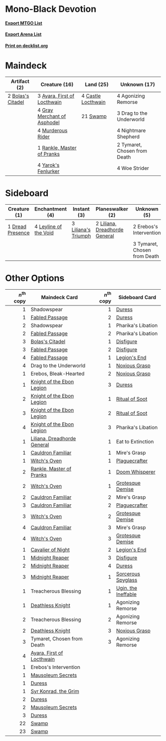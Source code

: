 # Mono-Black Devotion

#### [Export MTGO List](../collection/Mono-Black%20Devotion/Mono-Black%20Devotion.txt)
#### [Export Arena List](../collection/Mono-Black%20Devotion/Mono-Black%20Devotion_arena.txt)
#### [Print on decklist.org](http://decklist.org/?deckmain=4%09Agonizing%20Remorse%0A3%09Ayara,%20First%20of%20Locthwain%0A2%09Bolas's%20Citadel%0A4%09Castle%20Locthwain%0A3%09Drag%20to%20the%20Underworld%0A4%09Gray%20Merchant%20of%20Asphodel%0A4%09Murderous%20Rider%0A4%09Nightmare%20Shepherd%0A1%09Rankle,%20Master%20of%20Pranks%0A21%09Swamp%0A2%09Tymaret,%20Chosen%20from%20Death%0A4%09Woe%20Strider%0A4%09Yarok's%20Fenlurker&deckside=1%09Dread%20Presence%0A2%09Erebos's%20Intervention%0A4%09Leyline%20of%20the%20Void%0A3%09Liliana's%20Triumph%0A2%09Liliana,%20Dreadhorde%20General%0A3%09Tymaret,%20Chosen%20from%20Death)
# Maindeck

|                                        Artifact (2)                                        |                                            Creature (16)                                             |                                          Land (25)                                          |        Unknown (17)        |
|--------------------------------------------------------------------------------------------|------------------------------------------------------------------------------------------------------|---------------------------------------------------------------------------------------------|----------------------------|
|2 [Bolas's Citadel](http://gatherer.wizards.com/Pages/Card/Details.aspx?multiverseid=461006)|3 [Ayara, First of Locthwain](http://gatherer.wizards.com/Pages/Card/Details.aspx?multiverseid=473037)|4 [Castle Locthwain](http://gatherer.wizards.com/Pages/Card/Details.aspx?multiverseid=473203)|4 Agonizing Remorse         |
|                                                                                            |4 [Gray Merchant of Asphodel](http://gatherer.wizards.com/Pages/Card/Details.aspx?multiverseid=389541)|21 [Swamp](http://gatherer.wizards.com/Pages/Card/Details.aspx?multiverseid=439858)          |3 Drag to the Underworld    |
|                                                                                            |4 [Murderous Rider](http://gatherer.wizards.com/Pages/Card/Details.aspx?multiverseid=473059)          |                                                                                             |4 Nightmare Shepherd        |
|                                                                                            |1 [Rankle, Master of Pranks](http://gatherer.wizards.com/Pages/Card/Details.aspx?multiverseid=473063) |                                                                                             |2 Tymaret, Chosen from Death|
|                                                                                            |4 [Yarok's Fenlurker](http://gatherer.wizards.com/Pages/Card/Details.aspx?multiverseid=466877)        |                                                                                             |4 Woe Strider               |


# Sideboard

|                                       Creature (1)                                        |                                        Enchantment (4)                                         |                                         Instant (3)                                          |                                            Planeswalker (2)                                            |        Unknown (5)         |
|-------------------------------------------------------------------------------------------|------------------------------------------------------------------------------------------------|----------------------------------------------------------------------------------------------|--------------------------------------------------------------------------------------------------------|----------------------------|
|1 [Dread Presence](http://gatherer.wizards.com/Pages/Card/Details.aspx?multiverseid=466850)|4 [Leyline of the Void](http://gatherer.wizards.com/Pages/Card/Details.aspx?multiverseid=107682)|3 [Liliana's Triumph](http://gatherer.wizards.com/Pages/Card/Details.aspx?multiverseid=461025)|2 [Liliana, Dreadhorde General](http://gatherer.wizards.com/Pages/Card/Details.aspx?multiverseid=461024)|2 Erebos's Intervention     |
|                                                                                           |                                                                                                |                                                                                              |                                                                                                        |3 Tymaret, Chosen from Death|


# Other Options

|*n*<sup>th</sup> copy|                                            Maindeck Card                                             |*n*<sup>th</sup> copy|                                        Sideboard Card                                        |
|--------------------:|------------------------------------------------------------------------------------------------------|--------------------:|----------------------------------------------------------------------------------------------|
|                    1|Shadowspear                                                                                           |                    1|[Duress](http://gatherer.wizards.com/Pages/Card/Details.aspx?multiverseid=14557)              |
|                    1|[Fabled Passage](http://gatherer.wizards.com/Pages/Card/Details.aspx?multiverseid=473206)             |                    2|[Duress](http://gatherer.wizards.com/Pages/Card/Details.aspx?multiverseid=14557)              |
|                    2|Shadowspear                                                                                           |                    1|Pharika's Libation                                                                            |
|                    2|[Fabled Passage](http://gatherer.wizards.com/Pages/Card/Details.aspx?multiverseid=473206)             |                    2|Pharika's Libation                                                                            |
|                    3|[Bolas's Citadel](http://gatherer.wizards.com/Pages/Card/Details.aspx?multiverseid=461006)            |                    1|[Disfigure](http://gatherer.wizards.com/Pages/Card/Details.aspx?multiverseid=442076)          |
|                    3|[Fabled Passage](http://gatherer.wizards.com/Pages/Card/Details.aspx?multiverseid=473206)             |                    2|[Disfigure](http://gatherer.wizards.com/Pages/Card/Details.aspx?multiverseid=442076)          |
|                    4|[Fabled Passage](http://gatherer.wizards.com/Pages/Card/Details.aspx?multiverseid=473206)             |                    1|[Legion's End](http://gatherer.wizards.com/Pages/Card/Details.aspx?multiverseid=466860)       |
|                    4|Drag to the Underworld                                                                                |                    1|[Noxious Grasp](http://gatherer.wizards.com/Pages/Card/Details.aspx?multiverseid=466864)      |
|                    1|Erebos, Bleak-Hearted                                                                                 |                    2|[Noxious Grasp](http://gatherer.wizards.com/Pages/Card/Details.aspx?multiverseid=466864)      |
|                    1|[Knight of the Ebon Legion](http://gatherer.wizards.com/Pages/Card/Details.aspx?multiverseid=466859)  |                    3|[Duress](http://gatherer.wizards.com/Pages/Card/Details.aspx?multiverseid=14557)              |
|                    2|[Knight of the Ebon Legion](http://gatherer.wizards.com/Pages/Card/Details.aspx?multiverseid=466859)  |                    1|[Ritual of Soot](http://gatherer.wizards.com/Pages/Card/Details.aspx?multiverseid=452834)     |
|                    3|[Knight of the Ebon Legion](http://gatherer.wizards.com/Pages/Card/Details.aspx?multiverseid=466859)  |                    2|[Ritual of Soot](http://gatherer.wizards.com/Pages/Card/Details.aspx?multiverseid=452834)     |
|                    4|[Knight of the Ebon Legion](http://gatherer.wizards.com/Pages/Card/Details.aspx?multiverseid=466859)  |                    3|Pharika's Libation                                                                            |
|                    1|[Liliana, Dreadhorde General](http://gatherer.wizards.com/Pages/Card/Details.aspx?multiverseid=461024)|                    1|Eat to Extinction                                                                             |
|                    1|[Cauldron Familiar](http://gatherer.wizards.com/Pages/Card/Details.aspx?multiverseid=473043)          |                    1|Mire's Grasp                                                                                  |
|                    1|[Witch's Oven](http://gatherer.wizards.com/Pages/Card/Details.aspx?multiverseid=473199)               |                    1|[Plaguecrafter](http://gatherer.wizards.com/Pages/Card/Details.aspx?multiverseid=452832)      |
|                    2|[Rankle, Master of Pranks](http://gatherer.wizards.com/Pages/Card/Details.aspx?multiverseid=473063)   |                    1|[Doom Whisperer](http://gatherer.wizards.com/Pages/Card/Details.aspx?multiverseid=452819)     |
|                    2|[Witch's Oven](http://gatherer.wizards.com/Pages/Card/Details.aspx?multiverseid=473199)               |                    1|[Grotesque Demise](http://gatherer.wizards.com/Pages/Card/Details.aspx?multiverseid=457219)   |
|                    2|[Cauldron Familiar](http://gatherer.wizards.com/Pages/Card/Details.aspx?multiverseid=473043)          |                    2|Mire's Grasp                                                                                  |
|                    3|[Cauldron Familiar](http://gatherer.wizards.com/Pages/Card/Details.aspx?multiverseid=473043)          |                    2|[Plaguecrafter](http://gatherer.wizards.com/Pages/Card/Details.aspx?multiverseid=452832)      |
|                    3|[Witch's Oven](http://gatherer.wizards.com/Pages/Card/Details.aspx?multiverseid=473199)               |                    2|[Grotesque Demise](http://gatherer.wizards.com/Pages/Card/Details.aspx?multiverseid=457219)   |
|                    4|[Cauldron Familiar](http://gatherer.wizards.com/Pages/Card/Details.aspx?multiverseid=473043)          |                    3|Mire's Grasp                                                                                  |
|                    4|[Witch's Oven](http://gatherer.wizards.com/Pages/Card/Details.aspx?multiverseid=473199)               |                    3|[Grotesque Demise](http://gatherer.wizards.com/Pages/Card/Details.aspx?multiverseid=457219)   |
|                    1|[Cavalier of Night](http://gatherer.wizards.com/Pages/Card/Details.aspx?multiverseid=466848)          |                    2|[Legion's End](http://gatherer.wizards.com/Pages/Card/Details.aspx?multiverseid=466860)       |
|                    1|[Midnight Reaper](http://gatherer.wizards.com/Pages/Card/Details.aspx?multiverseid=452827)            |                    3|[Disfigure](http://gatherer.wizards.com/Pages/Card/Details.aspx?multiverseid=442076)          |
|                    2|[Midnight Reaper](http://gatherer.wizards.com/Pages/Card/Details.aspx?multiverseid=452827)            |                    4|[Duress](http://gatherer.wizards.com/Pages/Card/Details.aspx?multiverseid=14557)              |
|                    3|[Midnight Reaper](http://gatherer.wizards.com/Pages/Card/Details.aspx?multiverseid=452827)            |                    1|[Sorcerous Spyglass](http://gatherer.wizards.com/Pages/Card/Details.aspx?multiverseid=435407) |
|                    1|Treacherous Blessing                                                                                  |                    1|[Ugin, the Ineffable](http://gatherer.wizards.com/Pages/Card/Details.aspx?multiverseid=460929)|
|                    1|[Deathless Knight](http://gatherer.wizards.com/Pages/Card/Details.aspx?multiverseid=473170)           |                    1|Agonizing Remorse                                                                             |
|                    2|Treacherous Blessing                                                                                  |                    2|Agonizing Remorse                                                                             |
|                    2|[Deathless Knight](http://gatherer.wizards.com/Pages/Card/Details.aspx?multiverseid=473170)           |                    3|[Noxious Grasp](http://gatherer.wizards.com/Pages/Card/Details.aspx?multiverseid=466864)      |
|                    3|Tymaret, Chosen from Death                                                                            |                    3|Agonizing Remorse                                                                             |
|                    4|[Ayara, First of Locthwain](http://gatherer.wizards.com/Pages/Card/Details.aspx?multiverseid=473037)  |                     |                                                                                              |
|                    1|Erebos's Intervention                                                                                 |                     |                                                                                              |
|                    1|[Mausoleum Secrets](http://gatherer.wizards.com/Pages/Card/Details.aspx?multiverseid=452825)          |                     |                                                                                              |
|                    1|[Duress](http://gatherer.wizards.com/Pages/Card/Details.aspx?multiverseid=14557)                      |                     |                                                                                              |
|                    1|[Syr Konrad, the Grim](http://gatherer.wizards.com/Pages/Card/Details.aspx?multiverseid=473069)       |                     |                                                                                              |
|                    2|[Duress](http://gatherer.wizards.com/Pages/Card/Details.aspx?multiverseid=14557)                      |                     |                                                                                              |
|                    2|[Mausoleum Secrets](http://gatherer.wizards.com/Pages/Card/Details.aspx?multiverseid=452825)          |                     |                                                                                              |
|                    3|[Duress](http://gatherer.wizards.com/Pages/Card/Details.aspx?multiverseid=14557)                      |                     |                                                                                              |
|                   22|[Swamp](http://gatherer.wizards.com/Pages/Card/Details.aspx?multiverseid=439858)                      |                     |                                                                                              |
|                   23|[Swamp](http://gatherer.wizards.com/Pages/Card/Details.aspx?multiverseid=439858)                      |                     |                                                                                              |

